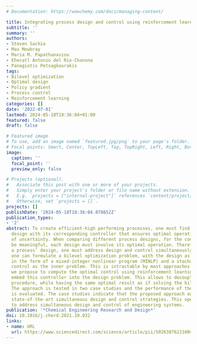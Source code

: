 ```yaml
---
# Documentation: https://wowchemy.com/docs/managing-content/

title: Integrating process design and control using reinforcement learning
subtitle: ''
summary: ''
authors:
- Steven Sachio
- Max Mowbray
- Maria M. Papathanasiou
- Ehecatl Antonio del Rio-Chanona
- Panagiotis Petsagkourakis
tags:
- Bilevel optimization
- Optimal design
- Policy gradient
- Process control
- Reinforcement learning
categories: []
date: '2022-07-01'
lastmod: 2024-05-18T19:36:04+01:00
featured: false
draft: false

# Featured image
# To use, add an image named `featured.jpg/png` to your page's folder.
# Focal points: Smart, Center, TopLeft, Top, TopRight, Left, Right, BottomLeft, Bottom, BottomRight.
image:
  caption: ''
  focal_point: ''
  preview_only: false

# Projects (optional).
#   Associate this post with one or more of your projects.
#   Simply enter your project's folder or file name without extension.
#   E.g. `projects = ["internal-project"]` references `content/project/deep-learning/index.md`.
#   Otherwise, set `projects = []`.
projects: []
publishDate: '2024-05-18T18:36:04.078652Z'
publication_types:
- '2'
abstract: To create efficient-high performing processes, one must find an optimal
  design with its corresponding controller that ensures optimal operation in the presence
  of uncertainty. When comparing different process designs, for the comparison to
  be meaningful, each design must involve its optimal operation. Therefore, to optimize
  a process’ design, one must address design and control simultaneously. For this,
  one can formulate a bilevel optimization problem, with the design as the outer problem
  in the form of a mixed-integer nonlinear program (MINLP) and a stochastic optimal
  control as the inner problem. This is intractable by most approaches. In this paper
  we propose to compute the optimal control using reinforcement learning, and then
  embed this controller into the design problem. This allows to decouple the solution
  procedure, while having the same optimal result as if solving the bilevel problem.
  The approach is tested in two case studies and the performance of the controller
  is evaluated. The case studies indicate that the proposed approach outperforms current
  state-of-the-art simultaneous design and control strategies. This opens a new avenue
  to address simultaneous design and control of engineering systems.
publication: '*Chemical Engineering Research and Design*'
doi: 10.1016/j.cherd.2021.10.032
links:
- name: URL
  url: https://www.sciencedirect.com/science/article/pii/S0263876221004421
---
```

